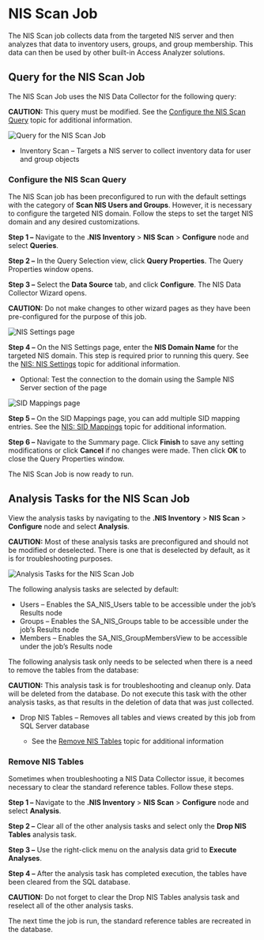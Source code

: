 # NIS Scan Job

The NIS Scan job collects data from the targeted NIS server and then analyzes that data to inventory
users, groups, and group membership. This data can then be used by other built-in Access Analyzer
solutions.

## Query for the NIS Scan Job

The NIS Scan Job uses the NIS Data Collector for the following query:

**CAUTION:** This query must be modified. See the
[Configure the NIS Scan Query](#configure-the-nis-scan-query) topic for additional information.

![Query for the NIS Scan Job](/img/product_docs/accessanalyzer/12.0/solutions/nisinventory/nisscanquery.webp)

- Inventory Scan – Targets a NIS server to collect inventory data for user and group objects

### Configure the NIS Scan Query

The NIS Scan job has been preconfigured to run with the default settings with the category of **Scan
NIS Users and Groups**. However, it is necessary to configure the targeted NIS domain. Follow the
steps to set the target NIS domain and any desired customizations.

**Step 1 –** Navigate to the **.NIS Inventory** > **NIS Scan** > **Configure** node and select
**Queries**.

**Step 2 –** In the Query Selection view, click **Query Properties**. The Query Properties window
opens.

**Step 3 –** Select the **Data Source** tab, and click **Configure**. The NIS Data Collector Wizard
opens.

**CAUTION:** Do not make changes to other wizard pages as they have been pre-configured for the
purpose of this job.

![NIS Settings page](/img/product_docs/activitymonitor/config/dellpowerscale/settings.webp)

**Step 4 –** On the NIS Settings page, enter the **NIS Domain Name** for the targeted NIS domain.
This step is required prior to running this query. See the
[NIS: NIS Settings](/docs/accessanalyzer/12.0/admin/datacollector/nis/settings.md) topic for additional information.

- Optional: Test the connection to the domain using the Sample NIS Server section of the page

![SID Mappings page](/img/product_docs/accessanalyzer/12.0/admin/datacollector/nis/sidmappings.webp)

**Step 5 –** On the SID Mappings page, you can add multiple SID mapping entries. See the
[NIS: SID Mappings](/docs/accessanalyzer/12.0/admin/datacollector/nis/sidmappings.md) topic for additional information.

**Step 6 –** Navigate to the Summary page. Click **Finish** to save any setting modifications or
click **Cancel** if no changes were made. Then click **OK** to close the Query Properties window.

The NIS Scan Job is now ready to run.

## Analysis Tasks for the NIS Scan Job

View the analysis tasks by navigating to the **.NIS Inventory** > **NIS Scan** > **Configure** node
and select **Analysis**.

**CAUTION:** Most of these analysis tasks are preconfigured and should not be modified or
deselected. There is one that is deselected by default, as it is for troubleshooting purposes.

![Analysis Tasks for the NIS Scan Job](/img/product_docs/accessanalyzer/12.0/solutions/nisinventory/nisscananalysis.webp)

The following analysis tasks are selected by default:

- Users – Enables the SA_NIS_Users table to be accessible under the job’s Results node
- Groups – Enables the SA_NIS_Groups table to be accessible under the job’s Results node
- Members – Enables the SA_NIS_GroupMembersView to be accessible under the job’s Results node

The following analysis task only needs to be selected when there is a need to remove the tables from
the database:

**CAUTION:** This analysis task is for troubleshooting and cleanup only. Data will be deleted from
the database. Do not execute this task with the other analysis tasks, as that results in the
deletion of data that was just collected.

- Drop NIS Tables – Removes all tables and views created by this job from SQL Server database

    - See the [Remove NIS Tables](#remove-nis-tables) topic for additional information

### Remove NIS Tables

Sometimes when troubleshooting a NIS Data Collector issue, it becomes necessary to clear the
standard reference tables. Follow these steps.

**Step 1 –** Navigate to the **.NIS Inventory** > **NIS Scan** > **Configure** node and select
**Analysis**.

**Step 2 –** Clear all of the other analysis tasks and select only the **Drop NIS Tables** analysis
task.

**Step 3 –** Use the right-click menu on the analysis data grid to **Execute Analyses**.

**Step 4 –** After the analysis task has completed execution, the tables have been cleared from the
SQL database.

**CAUTION:** Do not forget to clear the Drop NIS Tables analysis task and reselect all of the other
analysis tasks.

The next time the job is run, the standard reference tables are recreated in the database.
